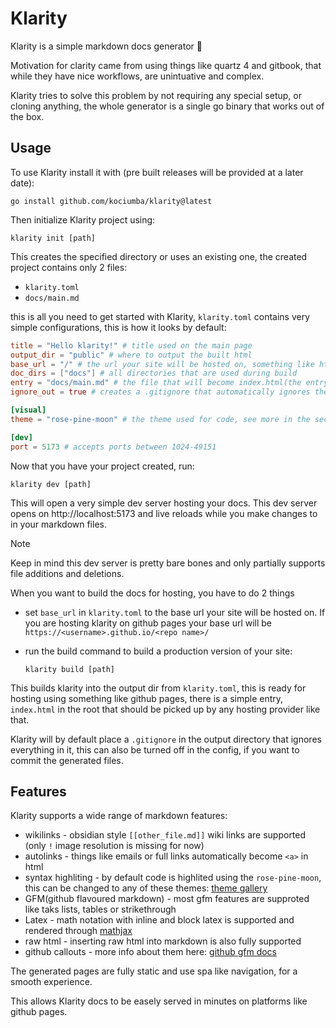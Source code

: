 # Klarity

Klarity is a simple markdown docs generator 📖

Motivation for clarity came from using things like quartz 4 and gitbook, that while they have nice workflows, are unintuative and complex.

Klarity tries to solve this problem by not requiring any special setup, or cloning anything, the whole generator is a single go binary that works out of the box.

## Usage

To use Klarity install it with (pre built releases will be provided at a later date):

```shell
go install github.com/kociumba/klarity@latest
```
Then initialize Klarity project using:

```shell
klarity init [path]
```
This creates the specified directory or uses an existing one, the created project contains only 2 files:

- `klarity.toml`
- `docs/main.md`

this is all you need to get started with Klarity, `klarity.toml` contains very simple configurations, this is how it looks by default:

```toml
title = "Hello klarity!" # title used on the main page
output_dir = "public" # where to output the built html
base_url = "/" # the url your site will be hosted on, something like https://kociumba.github.io/your-repo/ if using github pages
doc_dirs = ["docs"] # all directories that are used during build
entry = "docs/main.md" # the file that will become index.html(the entry of the site)
ignore_out = true # creates a .gitignore that automatically ignores the output_dir

[visual]
theme = "rose-pine-moon" # the theme used for code, see more in the section below

[dev]
port = 5173 # accepts ports between 1024-49151
```

Now that you have your project created, run:

```shell
klarity dev [path]
```

This will open a very simple dev server hosting your docs. This dev server opens on http://localhost:5173 and live reloads while you make changes to in your markdown files. 

> [!NOTE]
> Keep in mind this dev server is pretty bare bones and only partially supports file additions and deletions.

When you want to build the docs for hosting, you have to do 2 things

- set `base_url` in `klarity.toml` to the base url your site will be hosted on. If you are hosting klarity on github pages your base url will be `https://<username>.github.io/<repo name>/`

- run the build command to build a production version of your site:
    ```shell
    klarity build [path]
    ```

This builds klarity into the output dir from `klarity.toml`, this is ready for hosting using something like github pages, there is a simple entry, `index.html` in the root that should be picked up by any hosting provider like that.

Klarity will by default place a `.gitignore` in the output directory that ignores everything in it, this can also be turned off in the config, if you want to commit the generated files.

## Features

Klarity supports a wide range of markdown features:

- wikilinks - obsidian style `[[other_file.md]]` wiki links are supported (only `!` image resolution is missing for now)
- autolinks - things like emails or full links automatically become `<a>` in html
- syntax highliting - by default code is highlited using the `rose-pine-moon`, this can be changed to any of these themes: [theme gallery](https://xyproto.github.io/splash/docs/all.html)
- GFM(github flavoured markdown) - most gfm features are supproted like taks lists, tables or strikethrough
- Latex - math notation with inline and block latex is supported and rendered through [mathjax](https://www.mathjax.org/)
- raw html - inserting raw html into markdown is also fully supported
- github callouts - more info about them here: [github gfm docs](https://docs.github.com/en/get-started/writing-on-github/getting-started-with-writing-and-formatting-on-github/basic-writing-and-formatting-syntax#alerts)

The generated pages are fully static and use spa like navigation, for a smooth experience.

This allows Klarity docs to be easely served in minutes on platforms like github pages.
